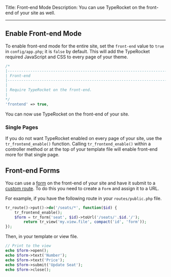 Title: Front-end Mode
Description: You can use TypeRocket on the front-end of your site as well.

---

## Enable Front-end Mode

To enable front-end mode for the entire site, set the `front-end` value to `true` in `config/app.php`; it is `false` by default. This will add the TypeRocket required JavaScript and CSS to every page of your theme.

```php
/*
|--------------------------------------------------------------------------
| Front-end
|--------------------------------------------------------------------------
|
| Require TypeRocket on the front-end.
|
*/
'frontend' => true,
```

You can now use TypeRocket on the front-end of your site.

### Single Pages

If you do not want TypeRocket enabled on every page of your site, use the `tr_frontend_enable()` function. Calling `tr_frontend_enable()` within a controller method or at the top of your template file will enable front-end more for that single page.
## Front-end Forms

You can use a [form](/docs/v6/forms/) on the front-end of your site and have it submit to a [custom route](/docs/v6/routes/). To do this you need to create a `Form` and assign it to a URL.

For example, if you have the following route in your `routes/public.php` file.

```php
tr_route()->put()->do('/seats/*', function($id) {
    tr_frontend_enable();
    $form = tr_form('seat', $id)->toUrl('/seats/'.$id.'/');
        return tr_view('my.view.file', compact('id', 'form'));
});
```

Then, in your template or view file.

```php
// Print to the view
echo $form->open();
echo $form->text('Number');
echo $form->text('Price');
echo $form->submit('Update Seat');
echo $form->close();
```